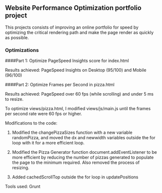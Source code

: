 ## Website Performance Optimization portfolio project

This projects consists of improving an online portfolio for speed by optimizing the critical rendering path and make the page render as quickly as possible.

### Optimizations
####Part 1: Optimize PageSpeed Insights score for index.html

Results achieved: PageSpeed Insights on Desktop (95/100) and Mobile (96/100)



####Part 2: Optimize Frames per Second in pizza.html

Results achieved: PageSpeed over 60 fps (while scrolling) and under 5 ms to resize.

To optimize views/pizza.html, I modified views/js/main.js until the frames per second rate were 60 fps or higher.


Modifications to the code:

1. Modified the changePizzaSizes function with a new variable randomPizza, and moved the dx and newwidth variables outside the for loop with it for a more efficient loop.

2. Modified the Pizza Generator function document.addEventListener to be more efficient by reducing the number of pizzas generated to populate the page to the minimum required. Also removed the process of resizing. 

3. Added cachedScrollTop outside the for loop in updatePositions



Tools used:
Grunt
